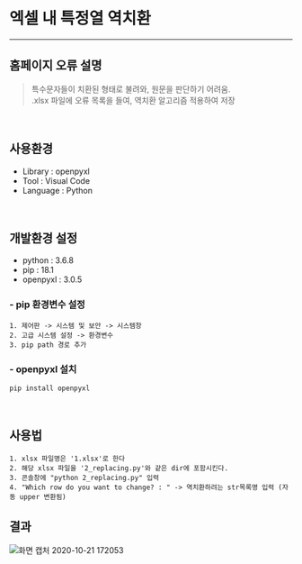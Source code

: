# 엑셀 내 특정열 역치환
----------------------

## 홈페이지 오류 설명
> 특수문자들이 치환된 형태로 불려와, 원문을 판단하기 어려움.  
> .xlsx 파일에 오류 목록을 들여, 역치환 알고리즘 적용하여 저장
<br/>

## 사용환경
- Library : openpyxl
- Tool : Visual Code
- Language : Python   
<br/>



## 개발환경 설정
- python : 3.6.8
- pip : 18.1
- openpyxl : 3.0.5


### - pip 환경변수 설정
```
1. 제어판 -> 시스템 및 보안 -> 시스템창
2. 고급 시스템 설정 -> 환경변수
3. pip path 경로 추가
```

### - openpyxl 설치
```
pip install openpyxl
```   
<br/>


## 사용법
```
1. xlsx 파일명은 '1.xlsx'로 한다
2. 해당 xlsx 파일을 '2_replacing.py'와 같은 dir에 포함시킨다.
3. 콘솔창에 "python 2_replacing.py" 입력
4. "Which row do you want to change? : " -> 역치환하려는 str목록명 입력 (자동 upper 변환됨)
```

## 결과
![화면 캡처 2020-10-21 172053](https://user-images.githubusercontent.com/48303178/96693292-05fd4680-13c2-11eb-89f9-a449d4d4b3ee.jpg)